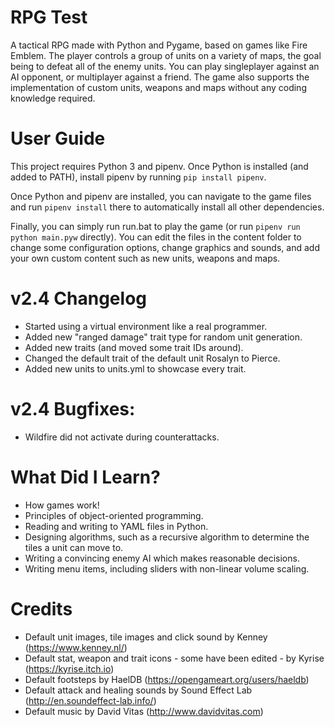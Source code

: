 # RPG Test
A tactical RPG made with Python and Pygame, based on games like Fire Emblem. The player controls a group of units on a variety of maps, the goal being to defeat all of the enemy units. You can play singleplayer against an AI opponent, or multiplayer against a friend. The game also supports the implementation of custom units, weapons and maps without any coding knowledge required.

# User Guide
This project requires Python 3 and pipenv. Once Python is installed (and added to PATH), install pipenv by running ``pip install pipenv``.

Once Python and pipenv are installed, you can navigate to the game files and run ``pipenv install`` there to automatically install all other dependencies.  

Finally, you can simply run run.bat to play the game (or run ``pipenv run python main.pyw`` directly). You can edit the files in the content folder to change some configuration options, change graphics and sounds, and add your own custom content such as new units, weapons and maps.

# v2.4 Changelog
 - Started using a virtual environment like a real programmer.
 - Added new "ranged damage" trait type for random unit generation.
 - Added new traits (and moved some trait IDs around).
 - Changed the default trait of the default unit Rosalyn to Pierce.
 - Added new units to units.yml to showcase every trait.

# v2.4 Bugfixes:
 - Wildfire did not activate during counterattacks.

# What Did I Learn?
 - How games work!
 - Principles of object-oriented programming.
 - Reading and writing to YAML files in Python.
 - Designing algorithms, such as a recursive algorithm to determine the tiles a unit can move to.
 - Writing a convincing enemy AI which makes reasonable decisions.
 - Writing menu items, including sliders with non-linear volume scaling.

# Credits
 - Default unit images, tile images and click sound by Kenney (https://www.kenney.nl/)
 - Default stat, weapon and trait icons - some have been edited - by Kyrise (https://kyrise.itch.io)
 - Default footsteps by HaelDB (https://opengameart.org/users/haeldb)
 - Default attack and healing sounds by Sound Effect Lab (http://en.soundeffect-lab.info/)
 - Default music by David Vitas (http://www.davidvitas.com)
